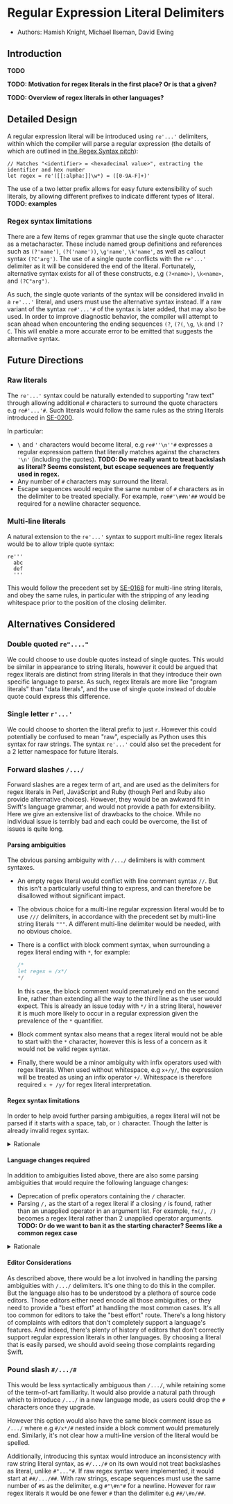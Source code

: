 # Regular Expression Literal Delimiters

- Authors: Hamish Knight, Michael Ilseman, David Ewing

## Introduction

**TODO**

**TODO: Motivation for regex literals in the first place? Or is that a given?**

**TODO: Overview of regex literals in other languages?**

## Detailed Design

A regular expression literal will be introduced using `re'...'` delimiters, within which the compiler will parse a regular expression (the details of which are outlined in [the Regex Syntax pitch][internal-syntax]):

```
// Matches "<identifier> = <hexadecimal value>", extracting the identifier and hex number
let regex = re'([[:alpha:]]\w*) = ([0-9A-F]+)'
```

The use of a two letter prefix allows for easy future extensibility of such literals, by allowing different prefixes to indicate different types of literal. **TODO: examples**

### Regex syntax limitations

There are a few items of regex grammar that use the single quote character as a metacharacter. These include named group definitions and references such as `(?'name')`, `(?('name'))`, `\g'name'`, `\k'name'`, as well as callout syntax `(?C'arg')`. The use of a single quote conflicts with the `re'...'` delimiter as it will be considered the end of the literal. Fortunately, alternative syntax exists for all of these constructs, e.g `(?<name>)`, `\k<name>`, and `(?C"arg")`.

As such, the single quote variants of the syntax will be considered invalid in a `re'...'` literal, and users must use the alternative syntax instead. If a raw variant of the syntax `re#'...'#` of the syntax is later added, that may also be used. In order to improve diagnostic behavior, the compiler will attempt to scan ahead when encountering the ending sequences `(?`, `(?(`, `\g`, `\k` and `(?C`. This will enable a more accurate error to be emitted that suggests the alternative syntax.

## Future Directions

### Raw literals

The `re'...'` syntax could be naturally extended to supporting "raw text" through allowing additional `#` characters to surround the quote characters e.g `re#'...'#`. Such literals would follow the same rules as the string literals introduced in [SE-0200].

In particular:

- `\` and `'` characters would become literal, e.g `re#''\n''#` expresses a regular expression pattern that literally matches against the characters `'\n'` (including the quotes). **TODO: Do we really want to treat backslash as literal? Seems consistent, but escape sequences are frequently used in regex.**
- Any number of `#` characters may surround the literal.
- Escape sequences would require the same number of `#` characters as in the delimiter to be treated specially. For example, `re##'\##n'##` would be required for a newline character sequence.

### Multi-line literals

A natural extension to the `re'...'` syntax to support multi-line regex literals would be to allow triple quote syntax:

```
re'''
  abc
  def
  '''
```

This would follow the precedent set by [SE-0168] for multi-line string literals, and obey the same rules, in particular with the stripping of any leading whitespace prior to the position of the closing delimiter.

## Alternatives Considered

### Double quoted `re"...."`

We could choose to use double quotes instead of single quotes. This would be similar in appearance to string literals, however it could be argued that regex literals are distinct from string literals in that they introduce their own specific language to parse. As such, regex literals are more like "program literals" than "data literals", and the use of single quote instead of double quote could express this difference.

### Single letter `r'...'`

We could choose to shorten the literal prefix to just `r`. However this could potentially be confused to mean "raw", especially as Python uses this syntax for raw strings. The syntax `re'...'` could also set the precedent for a 2 letter namespace for future literals.

### Forward slashes `/.../`

Forward slashes are a regex term of art, and are used as the delimiters for regex literals in Perl, JavaScript and Ruby (though Perl and Ruby also provide alternative choices). However, they would be an awkward fit in Swift's language grammar, and would not provide a path for extensibility. Here we give an extensive list of drawbacks to the choice. While no individual issue is terribly bad and each could be overcome, the list of issues is quite long. 

#### Parsing ambiguities

The obvious parsing ambiguity with `/.../` delimiters is with comment syntaxes.

- An empty regex literal would conflict with line comment syntax `//`. But this isn't a particularly useful thing to express, and can therefore be disallowed without significant impact.

- The obvious choice for a multi-line regular expression literal would be to use `///` delimiters, in accordance with the precedent set by multi-line string literals `"""`. A different multi-line delimiter would be needed, with no obvious choice.

- There is a conflict with block comment syntax, when surrounding a regex literal ending with `*`, for example:

  ```swift
  /*
  let regex = /x*/
  */
  ```

   In this case, the block comment would prematurely end on the second line, rather than extending all the way to the third line as the user would expect. This is already an issue today with `*/` in a string literal, however it is much more likely to occur in a regular expression given the prevalence of the `*` quantifier.

- Block comment syntax also means that a regex literal would not be able to start with the `*` character, however this is less of a concern as it would not be valid regex syntax.

- Finally, there would be a minor ambiguity with infix operators used with regex literals. When used without whitespace, e.g `x+/y/`, the expression will be treated as using an infix operator `+/`. Whitespace is therefore required `x + /y/` for regex literal interpretation.

#### Regex syntax limitations

In order to help avoid further parsing ambiguities, a regex literal will not be parsed if it starts with a space, tab, or `)` character. Though the latter is already invalid regex syntax.

<details><summary>Rationale</summary>

This is due to 2 main ambiguities. The first of which arises when a `/.../` regex literal starts a new line. This is particularly problematic for result builders, where we expect it to be frequently used, for example:

```swift
Builder {
   1
   / 2 /
   3
}
```

This is parsed as a single operator chain, however it is likely the user is expecting a regex literal. To resolve this ambiguity, a regex literal may not start with a space or tab character. This takes advantage of the fact that infix operators require consistent spacing on either side.

If a space or tab is needed as the first character, it must be escaped, e.g:

```swift
Builder {
   1
   /\ 2 /
   3
}
```

The second ambiguity arises with Swift's ability to pass an unapplied operator reference as an argument to a function, for example:

```swift
let arr: [Double] = [2, 3, 4]
let x = arr.reduce(1, /) / 5
```

The `/` in the call to `reduce` is in a valid expression context, and as such could be parsed as a regex literal. This is also applicable to operators in tuples and parentheses. To help mitigate this ambiguity, a regex literal will not be parsed if the first character is `)`. This should have minimal impact, as this would not be valid regex syntax anyway.

It should be noted that this only mitigates the issue, as another ambiguity arises if the next character is a comma:

```swift
func foo(_ x: (Int, Int) -> Int, _ y: (Int, Int) -> Int) {}
foo(/, /)
```

However we feel that starting a regex with a comma is likely to be a common case, and as such we intend to change the parser such that the above becomes a regex literal.

</details>

#### Language changes required

In addition to ambiguities listed above, there are also some parsing ambiguities that would require the following language changes:

- Deprecation of prefix operators containing the `/` character.
- Parsing `/,` as the start of a regex literal if a closing `/` is found, rather than an unapplied operator in an argument list. For example, `fn(/, /)` becomes a regex literal rather than 2 unapplied operator arguments. **TODO: Or do we want to ban it as the starting character? Seems like a common regex case**

<details><summary>Rationale</summary>
  
##### Prefix operators starting with `/`

We'd need to ban prefix operators starting with `/`, to avoid ambiguity with cases such as:

```swift
let x = /0; let y = 1/
let z = /^x^/
```
  
Postfix `/` operators would be okay, as they'd only be treated as regex literal delimiters if we were already trying to lex as a regex literal.

##### Prefix operators containing `/`
    
Prefix operators *containing* `/` (not just at the start) would likely need banning too, in order to allow prefix operators to be used with regex literals in an unambiguous way, e.g:
    
```swift
let x = !/y / .foo()
```
    
Otherwise it would be interpreted as the prefix operator `!/` by default, and require parens `!(/y /)` for regex parsing.
    
##### Comma as the starting character of a regex literal

As stated previously, there is a parsing ambiguity with unapplied operators in argument lists, tuples, and parentheses. Some of these cases can be mitigated by not parsing a regex literal if the starting character is `)`. However it does not solve the issue when the next character is `,`, i.e `/` is used in an argument list before another argument.

For example:

```swift
func foo(_ x: (Int, Int) -> Int, _ y: (Int, Int) -> Int) {}
foo(/, /)
```

This is currently parsed as 2 unapplied operator arguments. However, given the fact that a regex starting with a comma is not an uncommon case, this will become a regex literal.

The above case seems uncommon, however note this may also occur when the closing `/` appears outside of the argument list, e.g:

```swift
foo(/, 2) + foo(/, 3)
```

This would also become a regex literal, i.e it would be parsed as the argument `/, 2) + foo(/`. If users wish to disambiguate, they will need to surround at least the opening `/` with parentheses, e.g:

```swift
foo((/), 2) + foo(/, 3)
```

This takes advantage of the fact that a regex literal will not be parsed if the first character is `)`.

**TODO: More cases from slack discussion **

`foo(/, "(") / 2` !!!

</details>

#### Editor Considerations

As described above, there would be a lot involved in handling the parsing ambiguities with `/.../` delimiters. It's one thing to do this in the compiler. But the language also has to be understood by a plethora of source code editors. Those editors either need encode all those ambiguities, or they need to provide a "best effort" at handling the most common cases. It's all too common for editors to take the "best effort" route. There's a long history of complaints with editors that don't completely support a language's features. And indeed, there's plenty of history of editors that don't correctly support regular expression literals in other languages. By choosing a literal that is easily parsed, we should avoid seeing those complaints regarding Swift.

### Pound slash `#/.../#`

This would be less syntactically ambiguous than `/.../`, while retaining some of the term-of-art familiarity. It would also provide a natural path through which to introduce `/.../` in a new language mode, as users could drop the `#` characters once they upgrade.

However this option would also have the same block comment issue as `/.../` where e.g `#/x*/#` nested inside a block comment would prematurely end. Similarly, it's not clear how a multi-line version of the literal would be spelled.

Additionally, introducing this syntax would introduce an inconsistency with raw string literal syntax, as `#/.../#` on its own would not treat backslashes as literal, unlike `#"..."#`. If raw regex syntax were implemented, it would start at `##/.../##`. With raw strings, escape sequences must use the same number of `#`s as the delimiter, e.g `#"\#n"#` for a newline. However for raw regex literals it would be one fewer `#` than the delimiter e.g `##/\#n/##`.


[SE-0168]: https://github.com/apple/swift-evolution/blob/main/proposals/0168-multi-line-string-literals.md
[SE-0200]: https://github.com/apple/swift-evolution/blob/main/proposals/0200-raw-string-escaping.md
[internal-syntax]: https://forums.swift.org/t/pitch-regex-syntax/55711
